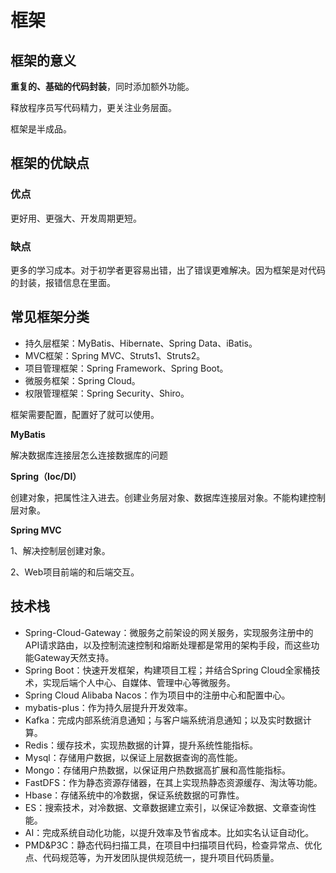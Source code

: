 # 框架

## 框架的意义

**重复的、基础的代码封装**，同时添加额外功能。

释放程序员写代码精力，更关注业务层面。

框架是半成品。

## 框架的优缺点

### 优点

更好用、更强大、开发周期更短。

### 缺点

更多的学习成本。对于初学者更容易出错，出了错误更难解决。因为框架是对代码的封装，报错信息在里面。

## 常见框架分类

- 持久层框架：MyBatis、Hibernate、Spring Data、iBatis。
- MVC框架：Spring MVC、Struts1、Struts2。
- 项目管理框架：Spring Framework、Spring Boot。
- 微服务框架：Spring Cloud。
- 权限管理框架：Spring Security、Shiro。

框架需要配置，配置好了就可以使用。

**MyBatis**

解决数据库连接层怎么连接数据库的问题

**Spring（Ioc/DI）**

创建对象，把属性注入进去。创建业务层对象、数据库连接层对象。不能构建控制层对象。

**Spring MVC**

1、解决控制层创建对象。

2、Web项目前端的和后端交互。

## 技术栈

- Spring-Cloud-Gateway：微服务之前架设的网关服务，实现服务注册中的API请求路由，以及控制流速控制和熔断处理都是常用的架构手段，而这些功能Gateway天然支持。
- Spring Boot：快速开发框架，构建项目工程；并结合Spring Cloud全家桶技术，实现后端个人中心、自媒体、管理中心等微服务。
- Spring Cloud Alibaba Nacos：作为项目中的注册中心和配置中心。
- mybatis-plus：作为持久层提升开发效率。
- Kafka：完成内部系统消息通知；与客户端系统消息通知；以及实时数据计算。
- Redis：缓存技术，实现热数据的计算，提升系统性能指标。
- Mysql：存储用户数据，以保证上层数据查询的高性能。
- Mongo：存储用户热数据，以保证用户热数据高扩展和高性能指标。
- FastDFS：作为静态资源存储器，在其上实现热静态资源缓存、淘汰等功能。
- Hbase：存储系统中的冷数据，保证系统数据的可靠性。
- ES：搜索技术，对冷数据、文章数据建立索引，以保证冷数据、文章查询性能。
- AI：完成系统自动化功能，以提升效率及节省成本。比如实名认证自动化。
- PMD&P3C：静态代码扫描工具，在项目中扫描项目代码，检查异常点、优化点、代码规范等，为开发团队提供规范统一，提升项目代码质量。